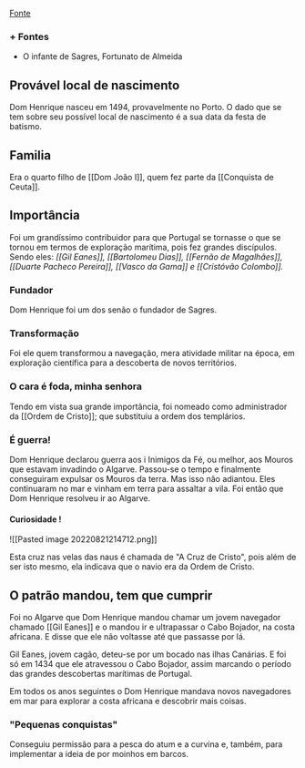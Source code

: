 [Fonte](https://youtu.be/1bSihIDAMWg)

### + Fontes
- O infante de Sagres, Fortunato de Almeida

## Provável local de nascimento
Dom Henrique nasceu em 1494, provavelmente no Porto. O dado que se tem sobre seu possível local de nascimento é a sua data da festa de batismo.

## Familia
Era o quarto filho de [[Dom João I]], quem fez parte da [[Conquista de Ceuta]].

## Importância
Foi um grandíssimo contribuidor para que Portugal se tornasse o que se tornou em termos de exploração marítima, pois fez grandes discípulos. Sendo eles: *[[Gil Eanes]], [[Bartolomeu Dias]], [[Fernão de Magalhães]], [[Duarte Pacheco Pereira]], [[Vasco da Gama]] e [[Cristóvão Colombo]].* 

### Fundador
Dom Henrique foi um dos senão o fundador de Sagres.

### Transformação
Foi ele quem transformou a navegação, mera atividade militar na época, em exploração científica para a descoberta de novos territórios.  

### O cara é foda, minha senhora
Tendo em vista sua grande importância, foi nomeado como administrador da [[Ordem de Cristo]]; que substituiu a ordem dos templários.

### É guerra! 
Dom Henrique declarou guerra aos i Inimigos da Fé, ou melhor, aos Mouros que estavam invadindo o Algarve. Passou-se o tempo e finalmente conseguiram expulsar os Mouros da terra. Mas isso não adiantou. Eles continuaram no mar e vinham em terra para assaltar a vila. Foi então que Dom Henrique resolveu ir ao Algarve. 

#### Curiosidade ! 

 ![[Pasted image 20220821214712.png]]

Esta cruz nas velas das naus é chamada de "A Cruz de Cristo", pois além de ser isto mesmo, ela indicava que o navio era da Ordem de Cristo. 

## O patrão mandou, tem que cumprir
Foi no Algarve que Dom Henrique mandou chamar um jovem navegador chamado [[Gil Eanes]] e o mandou ir e ultrapassar o Cabo Bojador, na costa africana. E disse que ele não voltasse até que passasse por lá. 

Gil Eanes, jovem cagão, deteu-se por um bocado nas ilhas Canárias. E foi só em 1434 que ele atravessou o Cabo Bojador, assim marcando o período das grandes descobertas marítimas de Portugal. 

Em todos os anos seguintes o Dom Henrique mandava novos navegadores em mar para explorar a costa africana e descobrir mais coisas. 

### "Pequenas conquistas"
Conseguiu permissão para a pesca do atum e a curvina e, também, para implementar a ideia de por moinhos em barcos.